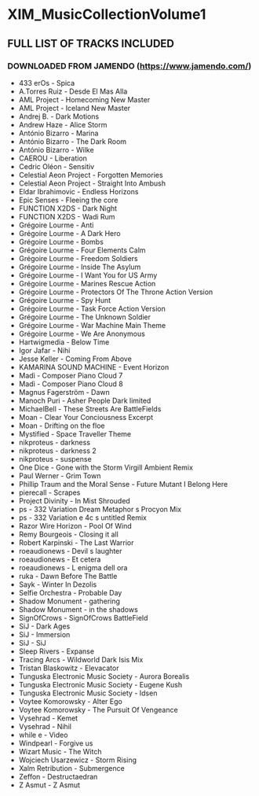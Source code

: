# XIM_MusicCollectionVolume1

## FULL LIST OF TRACKS INCLUDED
### DOWNLOADED FROM JAMENDO (https://www.jamendo.com/)

+ 433 erOs - Spica
+ A.Torres Ruiz - Desde El Mas Alla
+ AML Project - Homecoming  New Master
+ AML Project - Iceland New Master
+ Andrej B. - Dark Motions
+ Andrew Haze - Alice Storm
+ António Bizarro - Marina
+ António Bizarro - The Dark Room
+ António Bizarro - Wilke
+ CAEROU - Liberation
+ Cedric Oléon - Sensitiv
+ Celestial Aeon Project - Forgotten Memories
+ Celestial Aeon Project - Straight Into Ambush
+ Eldar Ibrahimovic - Endless Horizons
+ Epic Senses - Fleeing the core
+ FUNCTION X2DS - Dark Night
+ FUNCTION X2DS - Wadi Rum
+ Grégoire Lourme - Anti
+ Grégoire Lourme - A Dark Hero
+ Grégoire Lourme - Bombs
+ Grégoire Lourme - Four Elements Calm
+ Grégoire Lourme - Freedom Soldiers
+ Grégoire Lourme - Inside The Asylum
+ Grégoire Lourme - I Want You for US Army
+ Grégoire Lourme - Marines Rescue Action
+ Grégoire Lourme - Protectors Of The Throne Action Version
+ Grégoire Lourme - Spy Hunt
+ Grégoire Lourme - Task Force Action Version
+ Grégoire Lourme - The Unknown Soldier
+ Grégoire Lourme - War Machine Main Theme
+ Grégoire Lourme - We Are Anonymous
+ Hartwigmedia - Below Time
+ Igor Jafar - Nihi
+ Jesse Keller - Coming From Above
+ KAMARINA SOUND MACHINE - Event Horizon
+ Madì - Composer Piano Cloud 7
+ Madì - Composer Piano Cloud 8
+ Magnus Fagerström - Dawn
+ Manoch Puri - Asher People Dark limited
+ MichaelBell - These Streets Are BattleFields
+ Moan - Clear Your Conciousness Excerpt
+ Moan - Drifting on the floe
+ Mystified - Space Traveller Theme
+ nikproteus - darkness
+ nikproteus - darkness 2
+ nikproteus - suspense
+ One Dice - Gone with the Storm Virgill Ambient Remix
+ Paul Werner - Grim Town
+ Phillip Traum and the Moral Sense - Future Mutant I Belong Here
+ pierecall - Scrapes
+ Project Divinity - In Mist Shrouded
+ ps - 332 Variation Dream Metaphor s Procyon Mix
+ ps - 332 Variation e 4c s untitled Remix
+ Razor Wire Horizon - Pool Of Wind
+ Remy Bourgeois - Closing it all
+ Robert Karpinski - The Last Warrior
+ roeaudionews - Devil s laughter
+ roeaudionews - Et cetera
+ roeaudionews - L enigma dell ora
+ ruka - Dawn Before The Battle
+ Sayk - Winter In Dezolis
+ Selfie Orchestra - Probable Day
+ Shadow Monument - gathering
+ Shadow Monument - in the shadows
+ SignOfCrows - SignOfCrows BattleField
+ SiJ - Dark Ages
+ SiJ - Immersion
+ SiJ - SiJ
+ Sleep Rivers - Expanse
+ Tracing Arcs - Wildworld Dark Isis Mix
+ Tristan Blaskowitz - Elevacator
+ Tunguska Electronic Music Society - Aurora Borealis
+ Tunguska Electronic Music Society - Eugene Kush
+ Tunguska Electronic Music Society - Idsen
+ Voytee Komorowsky - Alter Ego
+ Voytee Komorowsky - The Pursuit Of Vengeance
+ Vysehrad - Kemet
+ Vysehrad - Nihil
+ while e - Video
+ Windpearl - Forgive us
+ Wizart Music - The Witch
+ Wojciech Usarzewicz - Storm Rising
+ Xalm Retribution - Submergence
+ Zeffon - Destructaedran
+ Z Asmut - Z Asmut


